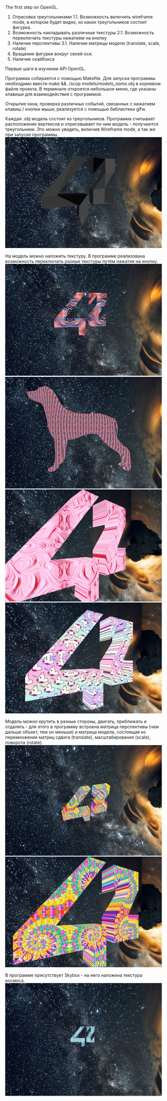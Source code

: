 The first step on OpenGL.


1. Отрисовка треугольниками
1.1. Возможность включить wireframe mode, в котором будет видно, из каких треугольников состоит фигурка.
2. Возможность накладывать различные текстуры
2.1. Возможность переключать текстуры нажатием на кнопку
3. Наличие перспективы
3.1. Наличие матрицы модели (translate, scale, rotate)
4. Вращение фигурки вокруг своей оси.
5. Наличие скайбокса

Первые шаги в изучении API OpenGL.

Программа собирается с помощью Makefile. Для запуска программы необходимо ввести make && ./scop models/*models_name*.obj в корневом файле проекта. В терминале откроется небольшое меню, где указаны клавиши для взаимодействия с программой.

Открытие окна, проверка различных событий, связанных с нажатием клавиш / кнопки мыши, реализуется с помощью библиотеки glfw.

Каждая .obj модель состоит из треугольников. Программа считывает расположение вертексов и отрисовывает по ним модель - получаются треугольники. Это можно увидеть, включив Wireframe mode, а так же при запуске программы. 
![wireframe](https://github.com/rimargri/Scop/raw/main/screenshots/wireframe_mode.png)

На модель можно наложить текстуру. В программе реализована возможность переключать разные текстуры путём нажатия на кнопку.
![wireframe](https://github.com/rimargri/Scop/raw/main/screenshots/texture_1.png)
![wireframe](https://github.com/rimargri/Scop/raw/main/screenshots/texture_2.png)
![wireframe](https://github.com/rimargri/Scop/raw/main/screenshots/texture_3.png)
![wireframe](https://github.com/rimargri/Scop/raw/main/screenshots/texture_4.png)

Модель можно крутить в разные стороны, двигать, приближать и отдалять - для этого в программу встроена матрица перспективы (чем дальше объект, тем он меньше) и матрица модели, состоящая из перемножения матриц сдвига (translate), масштабирования (scale), поворота (rotate).
![wireframe](https://github.com/rimargri/Scop/raw/main/screenshots/rotate.png)
![wireframe](https://github.com/rimargri/Scop/raw/main/screenshots/scale.png)

В программе присутствует Skybox - на него наложена текстура космоса.
![wireframe](https://github.com/rimargri/Scop/raw/main/screenshots/skybox.png)

